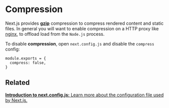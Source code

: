 # Compression

Next.js provides [**gzip**](https://tools.ietf.org/html/rfc6713#section-3) compression to compress rendered content and static files. In general you will want to enable compression on a HTTP proxy like [nginx](https://www.nginx.com/), to offload load from the `Node.js` process.

To disable **compression**, open `next.config.js` and disable the `compress` config:

    module.exports = {
      compress: false,
    }

## Related

[**Introduction to next.config.js:** <span class="small">Learn more about the configuration file used by Next.js.</span>](/docs/api-reference/next.config.js/introduction.md)
